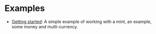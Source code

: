 # Examples

- [Getting started](./getting-started): A simple example of working with a mint, an example, some money and multi-currency.
